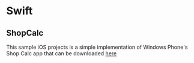 # Swift

## ShopCalc
This sample iOS projects is a simple implementation of Windows Phone's Shop Calc app that can be downloaded [here](https://goo.gl/wZoHRp)
